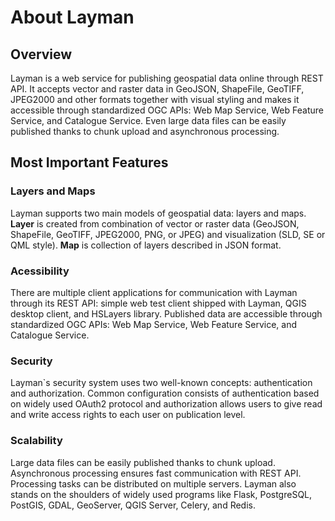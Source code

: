 # About Layman

## Overview
Layman is a web service for publishing geospatial data online through REST API. It accepts vector and raster data in GeoJSON, ShapeFile, GeoTIFF, JPEG2000 and other formats together with visual styling and makes it accessible through standardized OGC APIs: Web Map Service, Web Feature Service, and Catalogue Service. Even large data files can be easily published thanks to chunk upload and asynchronous processing.

## Most Important Features

### Layers and Maps
Layman supports two main models of geospatial data: layers and maps. **Layer** is created from combination of vector or raster data (GeoJSON, ShapeFile, GeoTIFF, JPEG2000, PNG, or JPEG) and visualization (SLD, SE or QML style). **Map** is collection of layers described in JSON format.

### Acessibility
There are multiple client applications for communication with Layman through its REST API: simple web test client shipped with Layman, QGIS desktop client, and HSLayers library. Published data are accessible through standardized OGC APIs: Web Map Service, Web Feature Service, and Catalogue Service.

### Security
Layman`s security system uses two well-known concepts: authentication and authorization. Common configuration consists of authentication based on widely used OAuth2 protocol and authorization allows users to give read and write access rights to each user on publication level. 

### Scalability
Large data files can be easily published thanks to chunk upload. Asynchronous processing ensures fast communication with REST API. Processing tasks can be distributed on multiple servers. Layman also stands on the shoulders of widely used programs like Flask, PostgreSQL, PostGIS, GDAL, GeoServer, QGIS Server, Celery, and Redis.

